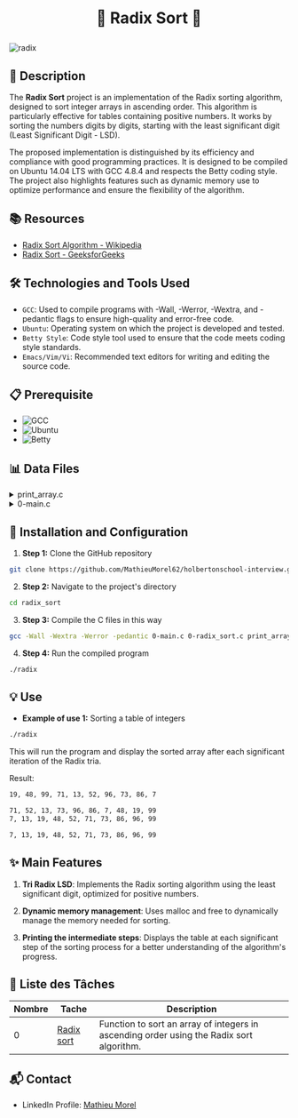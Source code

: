 # <p align='center'>🌟 Radix Sort 🌟</p>

![radix](https://github.com/user-attachments/assets/ccfa7341-57c6-4c61-9a24-6831abede9f3)

## 📝 Description

The **Radix Sort** project is an implementation of the Radix sorting algorithm, designed to sort integer arrays in ascending order. This algorithm is particularly effective for tables containing positive numbers. It works by sorting the numbers digits by digits, starting with the least significant digit (Least Significant Digit - LSD).

The proposed implementation is distinguished by its efficiency and compliance with good programming practices. It is designed to be compiled on Ubuntu 14.04 LTS with GCC 4.8.4 and respects the Betty coding style. The project also highlights features such as dynamic memory use to optimize performance and ensure the flexibility of the algorithm.

## 📚 Resources

- [Radix Sort Algorithm - Wikipedia](https://en.wikipedia.org/wiki/Radix_sort)
- [Radix Sort - GeeksforGeeks](https://www.geeksforgeeks.org/radix-sort/)

## 🛠️ Technologies and Tools Used

- `GCC`: Used to compile programs with -Wall, -Werror, -Wextra, and -pedantic flags to ensure high-quality and error-free code.
- `Ubuntu`: Operating system on which the project is developed and tested.
- `Betty Style`: Code style tool used to ensure that the code meets coding style standards.
- `Emacs/Vim/Vi`: Recommended text editors for writing and editing the source code.

## 📋 Prerequisite

- ![ GCC](https://img.shields.io/badge/gcc-4.8.4-green)
- ![ Ubuntu](https://img.shields.io/badge/Ubuntu-14.04_LTS-orange)
- ![ Betty](https://img.shields.io/badge/Betty-Style-blue)

## 📊 Data Files
<details>
<summary>print_array.c</summary>
<br>

```c
#include <stdlib.h>
#include <stdio.h>

/**
 * print_array - Prints an array of integers
 *
 * @array: The array to be printed
 * @size: Number of elements in @array
 */
void print_array(const int *array, size_t size)
{
    size_t i;

    i = 0;
    while (array && i < size)
    {
        if (i > 0)
            printf(", ");
        printf("%d", array[i]);
        ++i;
    }
    printf("\n");
}
```
</details>
<details>
<summary>0-main.c</summary>
<br>

```c
#include <stdio.h>
#include <stdlib.h>
#include "sort.h"
/**

main - Entry point

Return: Always 0
*/
int main(void)
{
int array[] = {19, 48, 99, 71, 13, 52, 96, 73, 86, 7};
size_t n = sizeof(array) / sizeof(array[0]);

print_array(array, n);
printf("\n");
radix_sort(array, n);
printf("\n");
print_array(array, n);
return (0);
}
```
</details>

## 🚀 Installation and Configuration

1. **Step 1:** Clone the GitHub repository

```sh
git clone https://github.com/MathieuMorel62/holbertonschool-interview.git
```

2. **Step 2:** Navigate to the project's directory

```sh
cd radix_sort
```

3. **Step 3:** Compile the C files in this way

```sh
gcc -Wall -Wextra -Werror -pedantic 0-main.c 0-radix_sort.c print_array.c -o radix
```

4. **Step 4:** Run the compiled program

```sh
./radix
```

## 💡 Use

- **Example of use 1:** Sorting a table of integers

```sh
./radix
```

This will run the program and display the sorted array after each significant iteration of the Radix tria.

Result:

```sh
19, 48, 99, 71, 13, 52, 96, 73, 86, 7

71, 52, 13, 73, 96, 86, 7, 48, 19, 99
7, 13, 19, 48, 52, 71, 73, 86, 96, 99

7, 13, 19, 48, 52, 71, 73, 86, 96, 99
```

## ✨ Main Features

1. **Tri Radix LSD**: Implements the Radix sorting algorithm using the least significant digit, optimized for positive numbers.

2. **Dynamic memory management**: Uses malloc and free to dynamically manage the memory needed for sorting.

3. **Printing the intermediate steps**: Displays the table at each significant step of the sorting process for a better understanding of the algorithm's progress.

## 📝 Liste des Tâches

| Nombre | Tache | Description |
| ------ | ----- | ----------- |
| 0 | [Radix sort](https://github.com/MathieuMorel62/holbertonschool-interview/blob/main/radix_sort/0-radix_sort.c) | Function to sort an array of integers in ascending order using the Radix sort algorithm. |

## 📬 Contact
- LinkedIn Profile: [Mathieu Morel](https://www.linkedin.com/in/mathieumorel62/)
